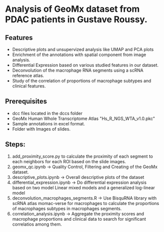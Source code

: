 # Analysis of GeoMx dataset from PDAC patients in Gustave Roussy.
## Features
- Descriptive plots and unsupervized analysis like UMAP and PCA plots
- Enrichment of the annotations with spatial component from image analysis.
- Differential Expression based on various studied features in our dataset.
- Deconvolution of the macrophage RNA segments using a scRNA reference atlas. 
- Study of the correlation of proportions of macrophage subtypes and clinical features.

## Prerequisites
- dcc files located in the dccs folder
- GeoMx Human Whole Transcriptome Atlas "Hs_R_NGS_WTA_v1.0.pkc"
- Sample annotations in excel format.
- Folder with Images of slides.

## Steps:
1. add_proximity_score.py to calculate the proximity of each segment to each neighbors for each ROI based on the slide images.
2. geomx_qc.ipynb -> Quality Control, Filtering and Creating of the GeoMx dataset.
3. descriptive_plots.ipynb -> Overall descriptive plots of the dataset 
4. differential_expression.ipynb -> Do differential expression analysis based on two model Linear mixed models and a generalized log-linear model  
5. deconvolution_macrophages_segments.R -> Use BisquRNA library with scRNA atlas momac-verse for macrophages to calculate the proportions of macrophages subtypes in macrophages segments.
6. correlation_analysis.ipynb -> Aggregate the proximity scores and macrophage proportions and clinical data to search for significant correlatios among them. 
